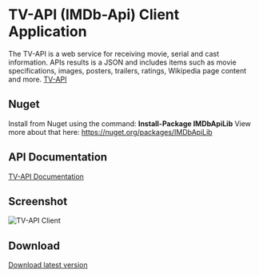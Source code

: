 # TV-API (IMDb-Api) Client Application
The TV-API is a web service for receiving movie, serial and cast information. APIs results is a JSON and includes items such as movie specifications, images, posters, trailers, ratings, Wikipedia page content and more. [TV-API](https://tv-api.com)

## Nuget
Install from Nuget using the command: **Install-Package IMDbApiLib** View more about that here:  https://nuget.org/packages/IMDbApiLib

## API Documentation
[TV-API Documentation](https://tv-api.com/api)

## Screenshot
![TV-API Client](https://tv-api.com/img/imdb-api-client.png "TV-API Client")

## Download
[Download latest version](https://github.com/IMDb-API/IMDbApiClient/releases)